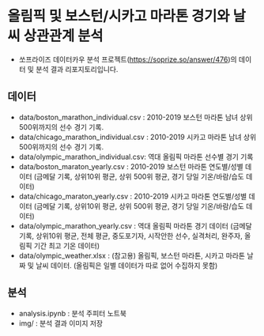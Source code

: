 # 올림픽 및 보스턴/시카고 마라톤 경기와 날씨 상관관계 분석   

- 쏘프라이즈 데이터카우 분석 프로젝트(https://soprize.so/answer/476)의 데이터 및 분석 결과 리포지토리입니다.   


## 데이터
- data/boston_marathon_individual.csv : 2010-2019 보스턴 마라톤 남녀 상위 500위까지의 선수 경기 기록.    
- data/chicago_marathon_individual.csv : 2010-2019 시카고 마라톤 남녀 상위 500위까지의 선수 경기 기록.    
- data/olympic_marathon_individual.csv: 역대 올림픽 마라톤 선수별 경기 기록   
- data/boston_maraton_yearly.csv : 2010-2019 보스턴 마라톤 연도별/성별 데이터 (금메달 기록, 상위10위 평균, 상위 500위 평균, 경기 당일 기온/바람/습도 데이터)   
- data/chicago_maraton_yearly.csv : 2010-2019 시카고 마라톤 연도별/성별 데이터 (금메달 기록, 상위10위 평균, 상위 500위 평균, 경기 당일 기온/바람/습도 데이터)   
- data/olympic_marathon_yearly.csv : 역대 올림픽 마라톤 경기 데이터 (금메달 기록, 상위10위 평균, 전체 평균, 중도포기자, 시작안한 선수, 실격처리, 완주자, 올림픽 기간 최고 기온 데이터)     
- data/olympic_weather.xlsx : (참고용) 올림픽, 보스턴 마라톤, 시카고 마라톤 날짜 및 날씨 데이터. (올림픽은 일별 데이터가 따로 없어 수집하지 못함)   

## 분석
- analysis.ipynb : 분석 주피터 노트북
- img/ : 분석 결과 이미지 저장

